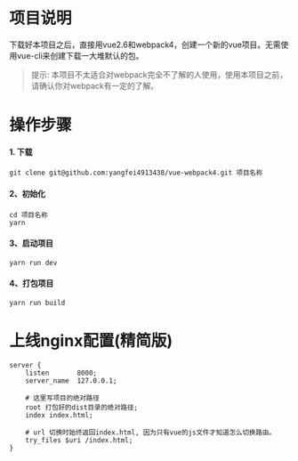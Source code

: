 # 项目说明
下载好本项目之后，直接用vue2.6和webpack4，创建一个新的vue项目。无需使用vue-cli来创建下载一大堆默认的包。

> 提示: 本项目不太适合对webpack完全不了解的人使用，使用本项目之前，请确认你对webpack有一定的了解。

# 操作步骤

#### 1. 下载

`git clone git@github.com:yangfei4913438/vue-webpack4.git 项目名称`

#### 2、初始化

```shell
cd 项目名称
yarn
```

#### 3、启动项目

`yarn run dev`

#### 4、打包项目

`yarn run build`

# 上线nginx配置(精简版)
```shell
server {
    listen       8000;
    server_name  127.0.0.1;

    # 这里写项目的绝对路径
    root 打包好的dist目录的绝对路径;
    index index.html;

    # url 切换时始终返回index.html, 因为只有vue的js文件才知道怎么切换路由。
    try_files $uri /index.html;
}
```
